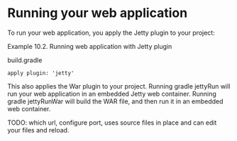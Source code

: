 # Running your web application

To run your web application, you apply the Jetty plugin to your project:

Example 10.2. Running web application with Jetty plugin

build.gradle

    apply plugin: 'jetty'

This also applies the War plugin to your project. Running gradle jettyRun will run your web application in an embedded Jetty web container. Running gradle jettyRunWar will build the WAR file, and then run it in an embedded web container.

TODO: which url, configure port, uses source files in place and can edit your files and reload.

